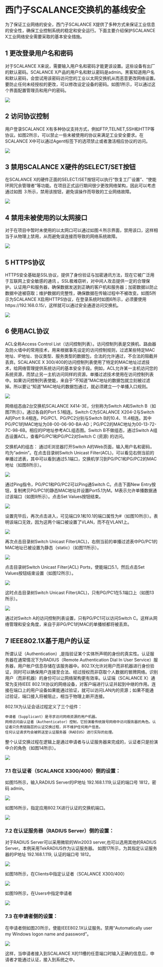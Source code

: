 # 西门子SCALANCE交换机的基线安全
为了保证工业网络的安全，西门子SCALANCE X提供了多种方式来保证工业信息的安全性，确保工业控制系统的稳定和安全运行。下面主要介绍保护SCALANCE X工业网络安全需要采取的基本安全措施。
## 1 更改登录用户名和密码
对于SCALANCE X来说，需要输入用户名和密码才能更该设置。这些设备有出厂的默认密码。SCALANCE X产品的用户名和默认密码是admin。黑客知道用户名和默认密码，会尝试用该密码访问您的工业以太网交换机从而恶意更改网络设置。要防止任何未经授权的更改，可以修改设定设备的密码。如图1所示，可以通过这个界面配置管理员和用户的密码。

![](/img/西门子交换机基线安全/1.png)

## 2 访问协议控制
用户登录SCALANCE X有多种协议支持方式，例如FTP,TELNET,SSH和HTTP等协议。如图2所示，可以禁止一些未被使用的协议来满足工业安全要求。在SCALANCE X中可以通过Agent标签下的选项禁止或者激活相应协议的访问。

![](/img/西门子交换机基线安全/2.png)

## 3 禁用SCALANCE X硬件的SELECT/SET按钮
在SCALANCE X的硬件正面的SELECT/SET按钮可以执行“恢复工厂设置”、“使能环网冗余管理者”等功能。在项目正式运行期间很少更改网络架构，因此可以考虑通过如图 ３所示，禁用该按钮，避免误操作而导致的工业网络故障。

![](/img/西门子交换机基线安全/3.png)

## 4 禁用未被使用的以太网接口
对于在项目中暂时未使用的以太网口可以通过如图４所示界面，禁用该口，这样相当于从物理上禁用，从而避免误连接而导致的网络系统故障。

![](/img/西门子交换机基线安全/4.png)

## 5 HTTPS协议
HTTPS安全基础是SSL协议，提供了身份验证与加密通讯方法，现在它被广泛用于互联网上安全敏感的通讯 。SSL极难窃听，对中间人攻击提供一定的合理保护。认证用户和服务器，确保数据发送到正确的客户机和服务器；加密数据以防止数据中途被窃取；维护数据的完整性，确保数据在传输过程中不被改变。如图5所示为SCALANCE X启用HTTPS协议，在登录系统时如图6所示，必须要使用https://192.168.0.15/，这样就可以通过安全通道访问交换机。

![](/img/西门子交换机基线安全/5.png)

## 6 使用ACL协议
ACL全称Access Control List（访问控制列表）。访问控制列表是交换机、路由器及防火墙中的常用技术，用来根据事先设定的访问控制规则，过滤某些特定MAC地址、IP地址、协议类型、服务类型的数据包，合法的允许通过，不合法的阻截并丢弃。SCALANCE X 300/400的访问控制列表使用了特定的MAC地址过滤技术，给网络管理提供系统访问的基本安全手段。例如，ACL允许某一主机访问您的系统资源，而禁止另一主机访问同样的资源。单播过滤技术使用在访问控制列表中。如果访问控制列表使能，来自于“不知道”MAC地址的数据包就立刻被过滤掉。所以要让“知道”MAC地址的数据包通过，就必须建立一个单播入口规则。

![](/img/西门子交换机基线安全/6.png)

网络组态由2台交换机SCALANCE X414-3E，分别称为Switch A和Switch B（如图7所示）。通过各自的Port 5.1相连。Switch C为SCALANCE X204-2与Switch A的Port 9.4相连。PG/PC1、PG/PC2分别与Switch B的10.4、11.4相连。其中PG/PC1的MAC地址为08-00-06-90-BA-AD；PG/PC2的MAC地址为00-13-72-7C-98-6B。相应的IP地址参考ACL组态图。Switch B不做组态，通过Switch A组态设置ACL，查看PG/PC1和PG/PC2对Switch C (资源) 的访问。

交换机A的组态：
通过IE浏览器打开Switch A的Web页面，输入用户名和密码，均为“admin”。在点击目录树Switch Unicast Filter(ACL)，可以看见右侧当前的单播过滤表，其中可以看到通过5.1端口，交换机学习到PG/PC1和PG/PC2的MAC地址（如图8所示）。

![](/img/西门子交换机基线安全/7.png)

通过Ping指令，PG/PC1和PG/PC2可以Ping通Switch C。点击下面New Entry按钮，复制拷贝PG/PC1的静态MAC地址并设置Port5.1为M。M表示允许单播数据通过该端口（如图9所示）。点击Set Values按钮结束。

![](/img/西门子交换机基线安全/8.png)

设置完毕后，再次点击进入，可见端口9.1和10.1的端口属性为#（如图10所示）。表明该端口无效，因为这两个端口被设置了VLAN，而不在VLAN1上。

![](/img/西门子交换机基线安全/9.png)

再次点击目录树Switch Unicast Filter(ACL)，右侧当前的单播过滤表中PG/PC1的MAC地址已被设置为静态（static）（如图11所示）。

![](/img/西门子交换机基线安全/10.png)

点击目录树Switch Unicast Filter(ACL) Ports，使能端口5.1，然后点击Set Values按钮结束设置（如图12所示）。

![](/img/西门子交换机基线安全/11.png)

这时点击目录树Switch Unicast Filter(ACL)，只有PG/PC1在5.1端口上（如图13所示）。

![](/img/西门子交换机基线安全/12.png)

通过对Switch A的访问控制列表设置，只有PG/PC1可以访问Switch C。这样从网络管理和安全角度，来自于非PG/PC1的MAC的单播帧都将被丢弃。

## 7 IEEE802.1X基于用户的认证
所谓认证（Authentication）,是指验证某个实体所声明的身份的真实性。认证服务器在通常情况下为RADIUS（Remote Authentication Dial In User Service）服务器，用户帐户信息存储在该服务器中。802.1X允许对用户而非机器进行身份验证，同时可以确保用户连接至合法、经过授权而非窃取个人数据的冒牌网络。识别用户（而非机器）的身份可以让网络架构更有效率。认证端（SCALANCE X）通常为支持IEEE 802.1X协议的网络设备，对客户端进行认证并起到中继的作用。连接在端口上的用户设备如果能通过验证，就可以访问LAN内的资源；如果不能通过验证，端口接入将被阻止，相当于物理上断开连接。

802.1X为认证会话过程定义了三个组件：

    申请者（Supplicant）是寻求访问网络资源的用户机器。
    网络访问由认证者（Authenticator）控制，它扮演着传统拨号网络中访问服务器的角色。认证者只负责链路层的认证交换过程，并不维护任何用户信息。
    任何认证请求均会被转送至认证服务器（RADIUS）进行实际的处理。
整个认证交换过程在逻辑上是通过申请者与认证服务器来完成的，认证者只是扮演中介的角色（如图14所示）。

![](/img/西门子交换机基线安全/13.png)

### 7.1 在认证者（SCALANCE X300/400）侧的设置：
如图15所示，输入RADIUS Server的IP地址 192.168.1.119,认证的端口号 1812，密码 admin。

![](/img/西门子交换机基线安全/14.png)

如图16所示，指定应用802.1X进行认证的交换机端口。

![](/img/西门子交换机基线安全/15.png)

### 7.2 在认证服务器（RADIUS Server）侧的设置：
对于RADIUS Server可以采用微软的Win2003 server,也可以选用其他的RADIUS Server。本例采用TekRADIUS作为认证服务器。
如图17所示，为其指定认证服务器的IP地址 192.168.1.119, 认证的端口号 1812。

![](/img/西门子交换机基线安全/16.png)

如图18所示，在Clients中指定认证者（SCALANCE X300/400）

![](/img/西门子交换机基线安全/17.png)

如图19所示，在Users中指定申请者

![](/img/西门子交换机基线安全/18.png)

### 7.3 在申请者侧的设置：
在申请者侧如图20所示，使能IEEE802.1X认证服务。禁用“Automatically user my Windows logon name and password”。

![](/img/西门子交换机基线安全/19.png)

这样，当申请者接入到SCALANCE X的11槽的任意端口时输入正确的信息后，申请者才能通过认证，接入到系统之中。